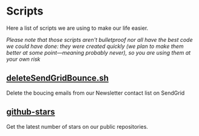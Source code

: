 # Scripts

Here a list of scripts we are using to make our life easier.

*Please note that those scripts aren't bulletproof nor all have the best code we could have done: they were created quickly (we plan to make them better at some point—meaning probably never), so you are using them at your own risk*

## [deleteSendGridBounce.sh](deleteSendGridBounce.sh)
Delete the boucing emails from our Newsletter contact list on SendGrid

## [github-stars](github-stars.sh)
Get the latest number of stars on our public repositories.
